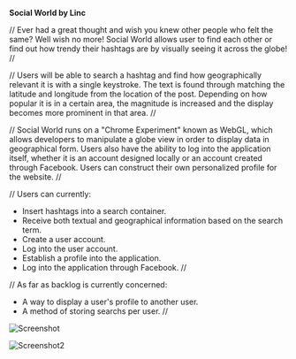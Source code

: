 <b>Social World by Linc</b>

// Ever had a great thought and wish you knew other people who felt the same? Well wish no more! Social World allows user to find each other or find out how trendy their hashtags are by visually seeing it across the globe! //

// Users will be able to search a hashtag and find how geographically relevant it is with a single keystroke. The text is found through matching the latitude and longitude from the location of the post. Depending on how popular it is in a certain area, the magnitude is increased and the display becomes more prominent in that area. //

// Social World runs on a "Chrome Experiment" known as WebGL, which allows developers to manipulate a globe view in order to display data in geographical form. Users also have the ability to log into the application itself, whether it is an account designed locally or an account created through Facebook. Users can construct their own personalized profile for the website. //

// Users can currently:
  + Insert hashtags into a search container.
  + Receive both textual and geographical information based on the search term.
  + Create a user account.
  + Log into the user account.
  + Establish a profile into the application.
  + Log into the application through Facebook.
//


// As far as backlog is currently concerned:
  + A way to display a user's profile to another user.
  + A method of storing searchs per user.
//

![Screenshot](http://i.imgur.com/g7RUsmP.png)

![Screenshot2](http://i.imgur.com/u0CbyRL.png)
